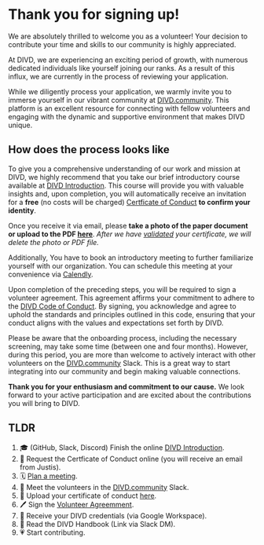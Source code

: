 # Thank you for signing up!

We are absolutely thrilled to welcome you as a volunteer! 
Your decision to contribute your time and skills to our community is highly appreciated. 

At DIVD, we are experiencing an exciting period of growth, with numerous dedicated individuals like yourself joining our ranks. 
As a result of this influx, we are currently in the process of reviewing your application.

While we diligently process your application, we warmly invite you to immerse yourself in our vibrant community at [DIVD.community](https://DIVD.community). 
This platform is an excellent resource for connecting with fellow volunteers and engaging with the dynamic and supportive environment that makes DIVD unique.

## How does the process looks like

To give you a comprehensive understanding of our work and mission at DIVD, we highly recommend that you take our brief introductory course available at [DIVD Introduction](https://divd.thinkific.com/courses/DIVD-Introduction).
This course will provide you with valuable insights and, upon completion, you will automatically receive an invitation for a **free** (no costs will be charged) [Certficate of Conduct](https://www.justis.nl/en/products/certificate-of-conduct) **to confirm your identity**. 

Once you receive it via email, please **take a photo of the paper document or upload to the PDF [here](https://form.jotform.com/241683944130355)**. _After we have [validated](https://validatie.nl/) your certificate, we will delete the photo or PDF file._

Additionally, You have to book an introductory meeting to further familiarize yourself with our organization. 
You can schedule this meeting at your convenience via [Calendly](https://calendly.com/victor-gevers/divd-introductory-meeting).

Upon completion of the preceding steps, you will be required to sign a volunteer agreement. This agreement affirms your commitment to adhere to the [DIVD Code of Conduct](https://www.divd.nl/what-we-do/code-of-conduct/). By signing, you acknowledge and agree to uphold the standards and principles outlined in this code, ensuring that your conduct aligns with the values and expectations set forth by DIVD.

Please be aware that the onboarding process, including the necessary screening, may take some time (between one and four months). 
However, during this period, you are more than welcome to actively interact with other volunteers on the [DIVD.community](https://DIVD.community) Slack. 
This is a great way to start integrating into our community and begin making valuable connections. 

**Thank you for your enthusiasm and commitment to our cause.**
We look forward to your active participation and are excited about the contributions you will bring to DIVD.

## TLDR
1. :mortar_board: (GitHub, Slack, Discord) Finish the online [DIVD Introduction](https://divd.thinkific.com/courses/DIVD-Introduction).
2. :identification_card: Request the Certficate of Conduct online (you will receive an email from Justis).
4. :spiral_calendar: [Plan a meeting](https://calendly.com/victor-gevers/divd-introductory-meeting).
5. :speech_balloon: Meet the volunteers in the [DIVD.community](https://DIVD.community) Slack.
6. :floppy_disk: Upload your certificate of conduct [here](https://form.jotform.com/241683944130355).
7. :pen: Sign the [Volunteer Agreemment](https://form.jotform.com/220334171765048).
8. :key: Receive your DIVD credentials (via Google Workspace).
9. :open_book: Read the DIVD Handbook (Link via Slack DM).
10. :heartpulse: Start contributing.
